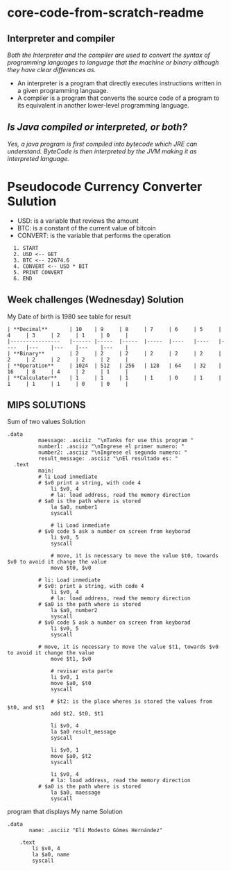 # core-code-from-scratch-readme

## Interpreter and compiler
*Both the Interpreter and the compiler are used to convert the syntax of programming languages to language that the machine or binary although they have clear differences as.*
  - An interpreter is a program that directly executes instructions written in a given programming language.
  - A compiler is a program that converts the source code of a program to its equivalent in another lower-level programming language.

## _Is Java compiled or interpreted, or both?_
*Yes, a java program is first compiled into bytecode which JRE can understand.
ByteCode is then interpreted by the JVM making it as interpreted language.*

# Pseudocode Currency Converter Sulution

- USD: is a variable that reviews the amount
- BTC: is a constant of the current value of bitcoin
- CONVERT: is the variable that performs the operation

```
  1. START
  2. USD <-- GET
  3. BTC <-- 22674.6
  4. CONVERT <-- USD * BIT
  5. PRINT CONVERT
  6. END
``` 

## Week challenges (Wednesday) Solution

My Date of birth is 1980
see table for result 

```
| **Decimal**    	| 10   	| 9   	| 8   	| 7   	| 6  	| 5  	| 4  	| 3 	| 2 	| 1 	| 0 	|
|----------------	|------	|-----	|-----	|-----	|----	|----	|----	|---	|---	|---	|---	|
| **Binary**     	| 2    	| 2   	| 2   	| 2   	| 2  	| 2  	| 2  	| 2 	| 2 	| 2 	| 2 	|
| **Operation**  	| 1024 	| 512 	| 256 	| 128 	| 64 	| 32 	| 16 	| 8 	| 4 	| 2 	| 1 	|
| **Calculator** 	| 1    	| 1   	| 1   	| 1   	| 0  	| 1  	| 1  	| 1 	| 1 	| 0 	| 0 	|
```


## MIPS SOLUTIONS
Sum of two values Solution

```
.data
	      maessage: .asciiz  "\nTanks for use this program "
	      number1: .asciiz "\nIngrese el primer numero: "
	      number2: .asciiz "\nIngrese el segundo numero: "
	      result_message: .asciiz "\nEl resultado es: "
  .text
	      main:
	      # li Load inmediate 
	      # $v0 print a string, with code 4
              li $v0, 4
              # la: load address, read the memory direction
	      # $a0 is the path where is stored
              la $a0, number1
              syscall             
              
              # li Load inmediate 
	      # $v0 code 5 ask a number on screen from keyborad
              li $v0, 5
              syscall              
              
              # move, it is necessary to move the value $t0, towards $v0 to avoid it change the value 
              move $t0, $v0

	      # li: Load inmediate 
	      # $v0: print a string, with code 4
              li $v0, 4
              # la: load address, read the memory direction
	      # $a0 is the path where is stored
              la $a0, number2
              syscall
	      # $v0 code 5 ask a number on screen from keyborad
              li $v0, 5
              syscall
 	      
 	      # move, it is necessary to move the value $t1, towards $v0 to avoid it change the value 
              move $t1, $v0
              
              # revisar esta parte
              li $v0, 1
              move $a0, $t0
              syscall
              
              # $t2: is the place wheres is stored the values from   $t0, and $t1 
              add $t2, $t0, $t1

              li $v0, 4
              la $a0 result_message
              syscall

              li $v0, 1
              move $a0, $t2
              syscall
              
              li $v0, 4
              # la: load address, read the memory direction
	      # $a0 is the path where is stored
              la $a0, maessage
              syscall                
```
program that displays My name Solution
```
.data
       name: .asciiz "Elí Modesto Gómes Hernández" 

	.text 
	 	li $v0, 4
	 	la $a0, name
	 	syscall 
```
